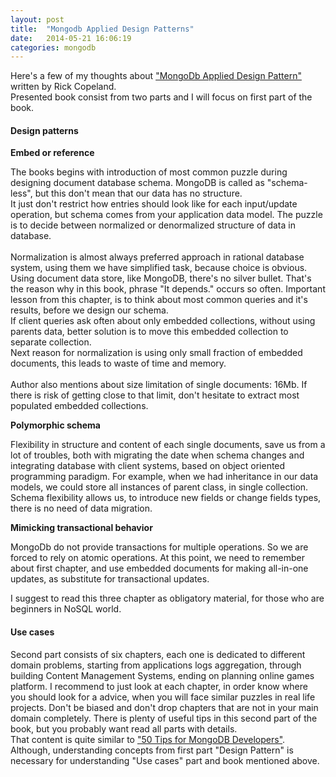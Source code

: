 ```yaml
---
layout: post
title:  "Mongodb Applied Design Patterns"
date:   2014-05-21 16:06:19
categories: mongodb
---
```


Here's a few of my thoughts about ["MongoDb Applied Design Pattern"](http://shop.oreilly.com/product/0636920027041.do) written by Rick Copeland.
<br>
Presented book consist from two parts and I will focus on first part of the book.


#### Design patterns


**Embed or reference**

The books begins with introduction of most common puzzle during designing document database schema.
MongoDB is called as "schema-less", but this don't mean that our data has no structure.
<br>
It just don't restrict how entries should look like for each input/update operation, but schema comes from
your application data model. The puzzle is to decide between normalized or denormalized structure of
data in database.
<br>
<br>
Normalization is almost always preferred approach in rational database system,
using them we have simplified task, because choice is obvious. Using document data store, like MongoDB,
there's no silver bullet.
That's the reason why in this book, phrase "It depends." occurs so often.
Important lesson from this chapter, is to think about most common queries and it's results,
before we design our schema.
<br>
If client queries ask often about only embedded collections, without using parents data,
better solution is to move this embedded collection to separate collection.
<br>
Next reason for normalization is using only small fraction of embedded documents,
this leads to waste of time and memory.
<br>
<br>
Author also mentions about size limitation of single documents: 16Mb.
If there is risk of getting close to that limit,
don't hesitate to extract most populated embedded collections.


**Polymorphic schema**

Flexibility in structure and content of each single documents, save us from a lot of troubles,
both with migrating the date when schema changes and integrating database with client systems,
based on object oriented programming paradigm.
For example, when we had inheritance in our data models, we could store all instances of parent class,
in single collection. Schema flexibility allows us, to introduce new fields or change fields types, there is no need of data migration.

**Mimicking transactional behavior**

MongoDb do not provide transactions for multiple operations. So we are forced to rely on atomic operations.
At this point, we need to remember about first chapter, and use embedded documents for making all-in-one updates,
as substitute for transactional updates.

I suggest to read this three chapter as obligatory material, for those who are beginners in NoSQL world.

#### Use cases

Second part consists of six chapters, each one is dedicated to different domain problems,
starting from applications logs aggregation, through building Content Management Systems,
ending on planning online games platform.
I recommend to just look at each chapter, in order know where you should look for a advice,
when you will face similar puzzles in real life projects.
Don't be biased and don't drop chapters that are not in your main domain completely.
There is plenty of useful tips in this second part of the book, but you probably want
read all parts with details.
<br>
That content is quite similar to ["50 Tips for MongoDB Developers"](http://shop.oreilly.com/product/0636920019893.do).
Although, understanding concepts from first part "Design Pattern" is necessary for
understanding "Use cases" part and book mentioned above.
